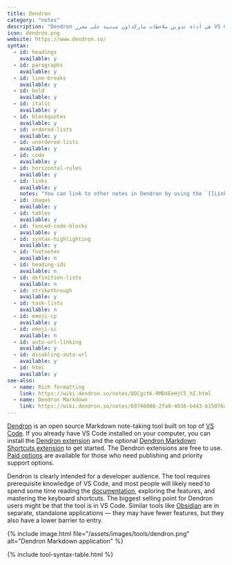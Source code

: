 ```yaml
---
title: Dendron
category: "notes"
description: "Dendron هي أداة تدوين ملاحظات ماركداون مبنية على محرر VS Code."
icon: dendron.png
website: https://www.dendron.so/
syntax:
  - id: headings
    available: y
  - id: paragraphs
    available: y
  - id: line-breaks
    available: y
  - id: bold
    available: y
  - id: italic
    available: y
  - id: blockquotes
    available: y
  - id: ordered-lists
    available: y
  - id: unordered-lists
    available: y
  - id: code
    available: y
  - id: horizontal-rules
    available: y
  - id: links
    available: y
    notes: "You can link to other notes in Dendron by using the `[[Link name|filename]]` syntax."
  - id: images
    available: y
  - id: tables
    available: y
  - id: fenced-code-blocks
    available: y
  - id: syntax-highlighting
    available: y
  - id: footnotes
    available: n
  - id: heading-ids
    available: n
  - id: definition-lists
    available: n
  - id: strikethrough
    available: y
  - id: task-lists
    available: n
  - id: emoji-cp
    available: y
  - id: emoji-sc
    available: n
  - id: auto-url-linking
    available: y
  - id: disabling-auto-url
    available: y
  - id: html
    available: y
see-also:
  - name: Rich formatting
    link: https://wiki.dendron.so/notes/8DCgctK-RMD4EeHjC5_hI.html
  - name: Dendron Markdown
    link: https://wiki.dendron.so/notes/69746008-2fa0-4036-b443-b15076a3d6bf.html
---
```


[Dendron](https://www.dendron.so) is an open source Markdown note-taking tool built on top of [VS Code](/tools/vscode/). If you already have VS Code installed on your computer, you can install the [Dendron extension](https://marketplace.visualstudio.com/items?itemName=dendron.dendron) and the optional [Dendron Markdown Shortcuts extension](https://marketplace.visualstudio.com/items?itemName=dendron.dendron-markdown-shortcuts) to get started. The Dendron extensions are free to use. [Paid options](https://accounts.dendron.so/account/subscribe) are available for those who need publishing and priority support options.

Dendron is clearly intended for a developer audience. The tool requires prerequisite knowledge of VS Code, and most people will likely need to spend some time reading the [documentation](https://wiki.dendron.so/), exploring the features, and mastering the keyboard shortcuts. The biggest selling point for Dendron users might be that the tool is in VS Code. Similar tools like [Obsidian](/tools/obsidian/) are in separate, standalone applications — they may have fewer features, but they also have a lower barrier to entry.

{% include image.html file="/assets/images/tools/dendron.png" alt="Dendron Markdown application" %}

{% include tool-syntax-table.html %}
